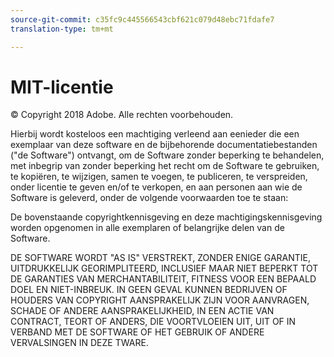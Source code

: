 ```yaml
---
source-git-commit: c35fc9c445566543cbf621c079d48ebc71fdafe7
translation-type: tm+mt

---
```

# MIT-licentie

© Copyright 2018 Adobe. Alle rechten voorbehouden.

Hierbij wordt kosteloos een machtiging verleend aan eenieder die een exemplaar van deze software en de bijbehorende documentatiebestanden (&quot;de Software&quot;) ontvangt, om de Software zonder beperking te behandelen, met inbegrip van zonder beperking het recht om de Software te gebruiken, te kopiëren, te wijzigen, samen te voegen, te publiceren, te verspreiden, onder licentie te geven en/of te verkopen, en aan personen aan wie de Software is geleverd, onder de volgende voorwaarden toe te staan:

De bovenstaande copyrightkennisgeving en deze machtigingskennisgeving worden opgenomen in alle exemplaren of belangrijke delen van de Software.

DE SOFTWARE WORDT &quot;AS IS&quot; VERSTREKT, ZONDER ENIGE GARANTIE, UITDRUKKELIJK GEORIMPLITEERD, INCLUSIEF MAAR NIET BEPERKT TOT DE GARANTIES VAN MERCHANTABILITEIT, FITNESS VOOR EEN BEPAALD DOEL EN NIET-INBREUK. IN GEEN GEVAL KUNNEN BEDRIJVEN OF HOUDERS VAN COPYRIGHT AANSPRAKELIJK ZIJN VOOR AANVRAGEN, SCHADE OF ANDERE AANSPRAKELIJKHEID, IN EEN ACTIE VAN CONTRACT, TEORT OF ANDERS, DIE VOORTVLOEIEN UIT, UIT OF IN VERBAND MET DE SOFTWARE OF HET GEBRUIK OF ANDERE VERVALSINGEN IN DEZE TWARE.
